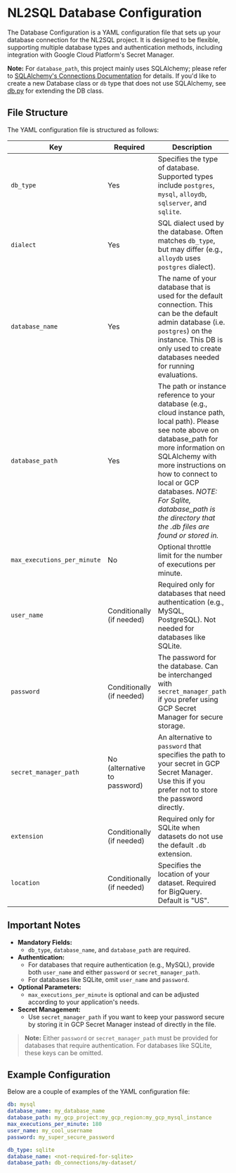 # NL2SQL Database Configuration

The Database Configuration is a YAML configuration file that sets up your database connection for the NL2SQL project. It is designed to be flexible, supporting multiple database types and authentication methods, including integration with Google Cloud Platform's Secret Manager.

**Note:** For `database_path`, this project mainly uses SQLAlchemy; please refer to [SQLAlchemy's Connections Documentation](https://docs.sqlalchemy.org/en/20/core/connections.html#basic-usage) for details. If you'd like to create a new Database class or `db` type that does not use SQLAlchemy, see [db.py](/evalbench/databases/db.py) for extending the DB class.

## File Structure

The YAML configuration file is structured as follows:

| **Key**                     | **Required**                 | **Description**                                                                                                                                       |
| --------------------------- | ---------------------------- | ----------------------------------------------------------------------------------------------------------------------------------------------------- |
| `db_type`                    | Yes                         | Specifies the type of database. Supported types include `postgres`, `mysql`, `alloydb`, `sqlserver`, and `sqlite`.                                               |
| `dialect`                    | Yes                         | SQL dialect used by the database. Often matches `db_type`, but may differ (e.g., `alloydb` uses `postgres` dialect).                                               |
| `database_name`             | Yes                          | The name of your database that is used for the default connection. This can be the default admin database (i.e. `postgres`) on the instance. This DB is only used to create databases needed for running evaluations.                                                                                                                            |
| `database_path`             | Yes                          | The path or instance reference to your database (e.g., cloud instance path, local path). Please see note above on database_path for more information on SQLAlchemy with more instructions on how to connect to local or GCP databases. *NOTE: For Sqlite, database_path is the directory that the .db files are found or stored in.*                                                              |
| `max_executions_per_minute` | No                           | Optional throttle limit for the number of executions per minute.                                                                                      |
| `user_name`                 | Conditionally (if needed)    | Required only for databases that need authentication (e.g., MySQL, PostgreSQL). Not needed for databases like SQLite.                                 |
| `password`                  | Conditionally (if needed)    | The password for the database. Can be interchanged with `secret_manager_path` if you prefer using GCP Secret Manager for secure storage.              |
| `secret_manager_path`       | No (alternative to password) | An alternative to `password` that specifies the path to your secret in GCP Secret Manager. Use this if you prefer not to store the password directly. |
| `extension`                 | Conditionally (if needed)    | Required only for SQLite when datasets do not use the default `.db` extension. |
| `location`                  | Conditionally (if needed)    | Specifies the location of your dataset. Required for BigQuery. Default is "US".|


## Important Notes

- **Mandatory Fields:**
  - `db_type`, `database_name`, and `database_path` are required.
- **Authentication:**
  - For databases that require authentication (e.g., MySQL), provide both `user_name` and either `password` or `secret_manager_path`.
  - For databases like SQLite, omit `user_name` and `password`.
- **Optional Parameters:**
  - `max_executions_per_minute` is optional and can be adjusted according to your application's needs.
- **Secret Management:**
  - Use `secret_manager_path` if you want to keep your password secure by storing it in GCP Secret Manager instead of directly in the file.

> **Note:** Either `password` or `secret_manager_path` must be provided for databases that require authentication. For databases like SQLite, these keys can be omitted.

## Example Configuration

Below are a couple of examples of the YAML configuration file:

```yaml
db: mysql
database_name: my_database_name
database_path: my_gcp_project:my_gcp_region:my_gcp_mysql_instance
max_executions_per_minute: 180
user_name: my_cool_username
password: my_super_secure_password
```

```yaml
db_type: sqlite
database_name: <not-required-for-sqlite>
database_path: db_connections/my-dataset/
```
